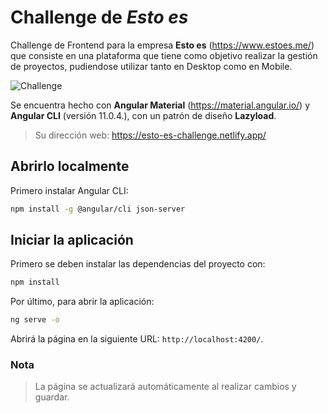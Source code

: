 # Challenge de _Esto es_

Challenge de Frontend para la empresa **Esto es** (https://www.estoes.me/) que consiste en una plataforma que tiene como objetivo realizar la gestión de proyectos, pudiendose utilizar tanto en Desktop como en Mobile.

![Challenge](https://user-images.githubusercontent.com/64319817/111807118-63ce8580-88b1-11eb-984b-721b39a8190b.gif)

Se encuentra hecho con **Angular Material** (https://material.angular.io/) y **Angular CLI** (versión 11.0.4.), con un patrón de diseño **Lazyload**.

> Su dirección web: https://esto-es-challenge.netlify.app/

## Abrirlo localmente

Primero instalar Angular CLI:

```bash
npm install -g @angular/cli json-server
```

## Iniciar la aplicación

Primero se deben instalar las dependencias del proyecto con:

```bash
npm install
```

Por último, para abrir la aplicación:

```bash
ng serve -o
```

Abrirá la página en la siguiente URL: `http://localhost:4200/`.

### Nota

> La página se actualizará automáticamente al realizar cambios y guardar.

